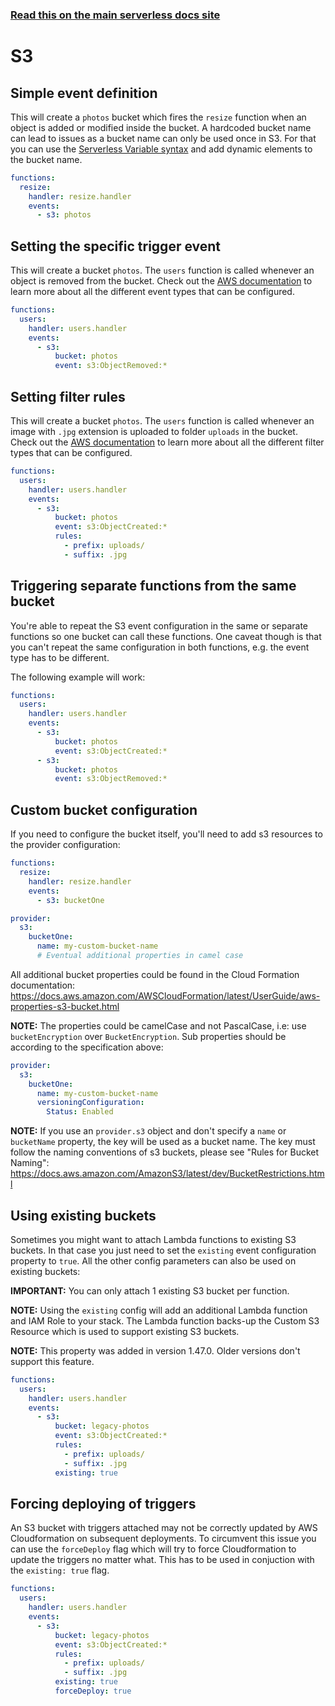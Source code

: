 <!--
title: Serverless Framework - AWS Lambda Events - S3
description: Setting up AWS S3 Events with AWS Lambda via the Serverless Framework
short_title: AWS Lambda Events - S3
keywords:
  [
    'Serverless',
    'Framework',
    'AWS',
    'Lambda',
    'Events',
    'AWS S3 Events',
    'Serverless AWS Lambda Events',
    'Serverless Framework',
    'AWS Lambda S3 Integration',
    'AWS Lambda Event Sources',
    'AWS S3 Lambda Trigger',
    'AWS Lambda Event Types',
  ]
-->

<!-- DOCS-SITE-LINK:START automatically generated  -->

### [Read this on the main serverless docs site](https://www.serverless.com/framework/docs/providers/aws/events/s3)

<!-- DOCS-SITE-LINK:END -->

# S3

## Simple event definition

This will create a `photos` bucket which fires the `resize` function when an object is added or modified inside the bucket. A hardcoded bucket name can lead to issues as a bucket name can only be used once in S3. For that you can use the [Serverless Variable syntax](../../../guides/variables/env-vars.md) and add dynamic elements to the bucket name.

```yaml
functions:
  resize:
    handler: resize.handler
    events:
      - s3: photos
```

## Setting the specific trigger event

This will create a bucket `photos`. The `users` function is called whenever an object is removed from the bucket. Check out the [AWS documentation](http://docs.aws.amazon.com/AmazonS3/latest/dev/NotificationHowTo.html#notification-how-to-event-types-and-destinations) to learn more about all the different event types that can be configured.

```yaml
functions:
  users:
    handler: users.handler
    events:
      - s3:
          bucket: photos
          event: s3:ObjectRemoved:*
```

## Setting filter rules

This will create a bucket `photos`. The `users` function is called whenever an image with `.jpg` extension is uploaded to folder `uploads` in the bucket. Check out the [AWS documentation](http://docs.aws.amazon.com/AmazonS3/latest/dev/NotificationHowTo.html#notification-how-to-filtering) to learn more about all the different filter types that can be configured.

```yaml
functions:
  users:
    handler: users.handler
    events:
      - s3:
          bucket: photos
          event: s3:ObjectCreated:*
          rules:
            - prefix: uploads/
            - suffix: .jpg
```

## Triggering separate functions from the same bucket

You're able to repeat the S3 event configuration in the same or separate functions so one bucket can call these functions. One caveat though is that you can't repeat the same configuration in both functions, e.g. the event type has to be different.

The following example will work:

```yaml
functions:
  users:
    handler: users.handler
    events:
      - s3:
          bucket: photos
          event: s3:ObjectCreated:*
      - s3:
          bucket: photos
          event: s3:ObjectRemoved:*
```

## Custom bucket configuration

If you need to configure the bucket itself, you'll need to add s3 resources to the provider configuration:

```yaml
functions:
  resize:
    handler: resize.handler
    events:
      - s3: bucketOne

provider:
  s3:
    bucketOne:
      name: my-custom-bucket-name
      # Eventual additional properties in camel case
```

All additional bucket properties could be found in the Cloud Formation documentation: https://docs.aws.amazon.com/AWSCloudFormation/latest/UserGuide/aws-properties-s3-bucket.html

**NOTE:** The properties could be camelCase and not PascalCase, i.e: use `bucketEncryption` over `BucketEncryption`. Sub properties should be according to the specification above:

```yml
provider:
  s3:
    bucketOne:
      name: my-custom-bucket-name
      versioningConfiguration:
        Status: Enabled
```

**NOTE:** If you use an `provider.s3` object and don't specify a `name` or `bucketName` property, the key will be used as a bucket name. The key must follow the naming conventions of s3 buckets, please see "Rules for Bucket Naming": https://docs.aws.amazon.com/AmazonS3/latest/dev/BucketRestrictions.html

## Using existing buckets

Sometimes you might want to attach Lambda functions to existing S3 buckets. In that case you just need to set the `existing` event configuration property to `true`. All the other config parameters can also be used on existing buckets:

**IMPORTANT:** You can only attach 1 existing S3 bucket per function.

**NOTE:** Using the `existing` config will add an additional Lambda function and IAM Role to your stack. The Lambda function backs-up the Custom S3 Resource which is used to support existing S3 buckets.

**NOTE:** This property was added in version 1.47.0. Older versions don't support this feature.

```yaml
functions:
  users:
    handler: users.handler
    events:
      - s3:
          bucket: legacy-photos
          event: s3:ObjectCreated:*
          rules:
            - prefix: uploads/
            - suffix: .jpg
          existing: true
```

## Forcing deploying of triggers

An S3 bucket with triggers attached may not be correctly updated by AWS Cloudformation on subsequent deployments. To circumvent this issue you can use the `forceDeploy` flag which will try to force Cloudformation to update the triggers no matter what. This has to be used in conjuction with the `existing: true` flag.

```yml
functions:
  users:
    handler: users.handler
    events:
      - s3:
          bucket: legacy-photos
          event: s3:ObjectCreated:*
          rules:
            - prefix: uploads/
            - suffix: .jpg
          existing: true
          forceDeploy: true
```
